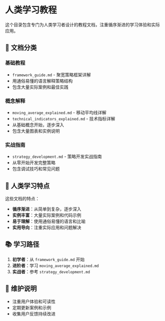 # 人类学习教程

这个目录包含专门为人类学习者设计的教程文档，注重循序渐进的学习体验和实际应用。

## 📁 文档分类

### 基础教程
- `framework_guide.md` - 聚宽策略框架详解
- 用通俗易懂的语言解释策略结构
- 包含大量实际案例和最佳实践

### 概念解释
- `moving_average_explained.md` - 移动平均线详解
- `technical_indicators_explained.md` - 技术指标详解
- 从基础概念开始，逐步深入
- 包含大量图表和实例说明

### 实战指南
- `strategy_development.md` - 策略开发实战指南
- 从零开始开发完整策略
- 包含调试技巧和常见问题

## 👥 人类学习特点

这些文档的特点：
- **循序渐进**：从简单到复杂，逐步深入
- **实例丰富**：大量实际案例和代码示例
- **易于理解**：使用通俗易懂的语言和比喻
- **实用导向**：注重实际应用和问题解决

## 📚 学习路径

1. **初学者**：从 `framework_guide.md` 开始
2. **进阶者**：学习 `moving_average_explained.md`
3. **实战者**：参考 `strategy_development.md`

## 📝 维护说明

- 注重用户体验和可读性
- 定期更新案例和示例
- 收集用户反馈持续改进
